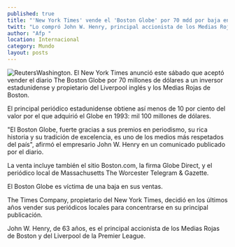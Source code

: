 ```yaml
---
published: true
title: "'New York Times' vende el 'Boston Globe' por 70 mdd por baja en ventas"
twitt: "Lo compró John W. Henry, principal accionista de los Medias Rojas de Boston y del Liverpool inglés"
author: "Afp "
location: Internacional
category: Mundo
layout: posts
---
```


![Reuters](http://i.imgur.com/SjuHDf1m.jpg)Washington. El New York Times anunció este sábado que aceptó vender el diario The Boston Globe por 70 millones de dólares a un inversor estadunidense y propietario del Liverpool inglés y los Medias Rojas de Boston.

El principal periódico estadunidense obtiene así menos de 10 por ciento del valor por el que adquirió el Globe en 1993: mil 100 millones de dólares.

"El Boston Globe, fuerte gracias a sus premios en periodismo, su rica historia y su tradición de excelencia, es uno de los medios más respetados del país", afirmó el empresario John W. Henry en un comunicado publicado por el diario.

La venta incluye también el sitio Boston.com, la firma Globe Direct, y el periódico local de Massachusetts The Worcester Telegram & Gazette.

El Boston Globe es víctima de una baja en sus ventas.

The Times Company, propietario del New York Times, decidió en los últimos años vender sus periódicos locales para concentrarse en su principal publicación.

John W. Henry, de 63 años, es el principal accionista de los Medias Rojas de Boston y del Liverpool de la Premier League.
